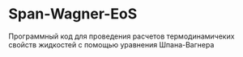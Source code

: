 # Span-Wagner-EoS
Программный код для проведения расчетов термодинамичеких свойств жидкостей с помощью уравнения Шпана-Вагнера
